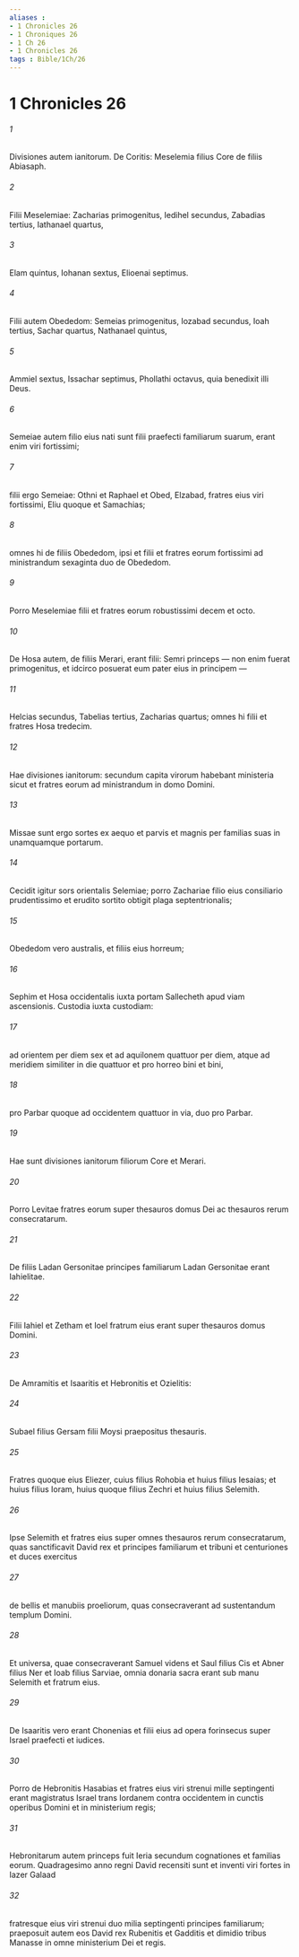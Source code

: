 ```yaml
---
aliases : 
- 1 Chronicles 26
- 1 Chroniques 26
- 1 Ch 26
- 1 Chronicles 26
tags : Bible/1Ch/26
---
```


# 1 Chronicles 26

###### 1
Divisiones autem ianitorum. De Coritis: Meselemia filius Core de filiis Abiasaph. 
###### 2
Filii Meselemiae: Zacharias primogenitus, Iedihel secundus, Zabadias tertius, Iathanael quartus, 
###### 3
Elam quintus, Iohanan sextus, Elioenai septimus. 
###### 4
Filii autem Obededom: Semeias primogenitus, Iozabad secundus, Ioah tertius, Sachar quartus, Nathanael quintus, 
###### 5
Ammiel sextus, Issachar septimus, Phollathi octavus, quia benedixit illi Deus. 
###### 6
Semeiae autem filio eius nati sunt filii praefecti familiarum suarum, erant enim viri fortissimi; 
###### 7
filii ergo Semeiae: Othni et Raphael et Obed, Elzabad, fratres eius viri fortissimi, Eliu quoque et Samachias; 
###### 8
omnes hi de filiis Obededom, ipsi et filii et fratres eorum fortissimi ad ministrandum sexaginta duo de Obededom. 
###### 9
Porro Meselemiae filii et fratres eorum robustissimi decem et octo.
###### 10
De Hosa autem, de filiis Merari, erant filii: Semri princeps — non enim fuerat primogenitus, et idcirco posuerat eum pater eius in principem — 
###### 11
Helcias secundus, Tabelias tertius, Zacharias quartus; omnes hi filii et fratres Hosa tredecim.
###### 12
Hae divisiones ianitorum: secundum capita virorum habebant ministeria sicut et fratres eorum ad ministrandum in domo Domini. 
###### 13
Missae sunt ergo sortes ex aequo et parvis et magnis per familias suas in unamquamque portarum. 
###### 14
Cecidit igitur sors orientalis Selemiae; porro Zachariae filio eius consiliario prudentissimo et erudito sortito obtigit plaga septentrionalis; 
###### 15
Obededom vero australis, et filiis eius horreum; 
###### 16
Sephim et Hosa occidentalis iuxta portam Sallecheth apud viam ascensionis. Custodia iuxta custodiam: 
###### 17
ad orientem per diem sex et ad aquilonem quattuor per diem, atque ad meridiem similiter in die quattuor et pro horreo bini et bini, 
###### 18
pro Parbar quoque ad occidentem quattuor in via, duo pro Parbar. 
###### 19
Hae sunt divisiones ianitorum filiorum Core et Merari.
###### 20
Porro Levitae fratres eorum super thesauros domus Dei ac thesauros rerum consecratarum. 
###### 21
De filiis Ladan Gersonitae principes familiarum Ladan Gersonitae erant Iahielitae. 
###### 22
Filii Iahiel et Zetham et Ioel fratrum eius erant super thesauros domus Domini. 
###### 23
De Amramitis et Isaaritis et Hebronitis et Ozielitis: 
###### 24
Subael filius Gersam filii Moysi praepositus thesauris. 
###### 25
Fratres quoque eius Eliezer, cuius filius Rohobia et huius filius Iesaias; et huius filius Ioram, huius quoque filius Zechri et huius filius Selemith. 
###### 26
Ipse Selemith et fratres eius super omnes thesauros rerum consecratarum, quas sanctificavit David rex et principes familiarum et tribuni et centuriones et duces exercitus 
###### 27
de bellis et manubiis proeliorum, quas consecraverant ad sustentandum templum Domini. 
###### 28
Et universa, quae consecraverant Samuel videns et Saul filius Cis et Abner filius Ner et Ioab filius Sarviae, omnia donaria sacra erant sub manu Selemith et fratrum eius.
###### 29
De Isaaritis vero erant Chonenias et filii eius ad opera forinsecus super Israel praefecti et iudices. 
###### 30
Porro de Hebronitis Hasabias et fratres eius viri strenui mille septingenti erant magistratus Israel trans Iordanem contra occidentem in cunctis operibus Domini et in ministerium regis; 
###### 31
Hebronitarum autem princeps fuit Ieria secundum cognationes et familias eorum. Quadragesimo anno regni David recensiti sunt et inventi viri fortes in Iazer Galaad 
###### 32
fratresque eius viri strenui duo milia septingenti principes familiarum; praeposuit autem eos David rex Rubenitis et Gadditis et dimidio tribus Manasse in omne ministerium Dei et regis.
